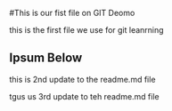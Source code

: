 #This is our fist file on GIT Deomo

this is the first file we use for git leanrning

## Ipsum Below

this is 2nd update to the readme.md file

tgus us 3rd update to teh readme.md file